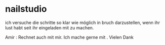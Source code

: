 # nailstudio

ich versuche die schritte so klar wie möglich in bruch darzustellen, wenn ihr lust habt seit ihr eingeladen mit zu machen.

Amir : Rechnet auch mit mir. Ich mache gerne mit . Vielen Dank
